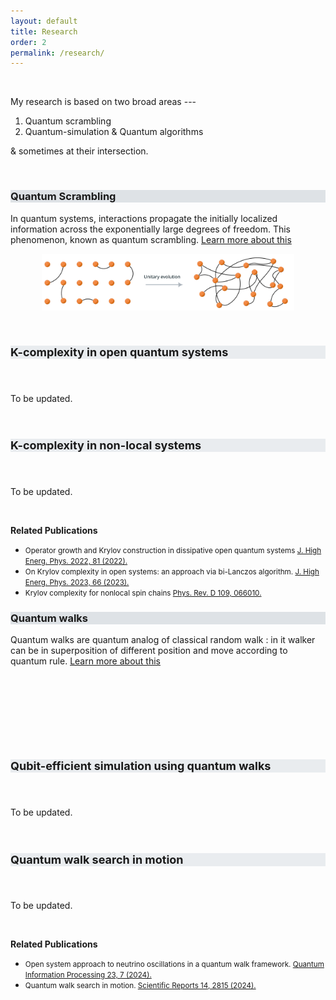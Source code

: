 ```yaml
---
layout: default
title: Research
order: 2
permalink: /research/
---
```


<script src="https://cdn.amcharts.com/lib/5/index.js"></script>
<script src="https://cdn.amcharts.com/lib/5/wc.js"></script>
<script src="https://cdn.amcharts.com/lib/5/themes/Animated.js"></script>
<div id="chartdiv" style = "display: block !important; margin: 0 auto !important; max-width: 85% !important;"></div>
<script src="/p5/word cloud.js"></script>

<style>

h3 {
    background-color: #DEE2E6;
}

h4 {
    font-size: 18px;
    background-color: #E9ECEF;
}
.centered-image {
    display: block;
    margin: 0 auto;
    max-width: 80%; /* Adjust the width as needed */
}
</style>

&nbsp;

My research is based on two broad areas ---

1. Quantum scrambling
2. Quantum-simulation & Quantum algorithms

& sometimes at their intersection.

&nbsp;
&nbsp;

<h3>Quantum Scrambling</h3>

In quantum systems, interactions propagate the initially localized information across the exponentially large degrees of freedom. This phenomenon, known as quantum scrambling. <a href="https://journals.aps.org/prxquantum/abstract/10.1103/PRXQuantum.5.010201">Learn more about this</a>

<img src="/img/scrambling.svg" alt="SVG Image" width="750" class="centered-image">

&nbsp;

<h4> K-complexity in open quantum systems </h4>

&nbsp;
&nbsp;
&nbsp;
&nbsp;
&nbsp;
&nbsp;
&nbsp;

To be updated.

&nbsp;
&nbsp;
&nbsp;
&nbsp;
&nbsp;
&nbsp;
&nbsp;


<h4> K-complexity in non-local systems </h4>

&nbsp;
&nbsp;
&nbsp;
&nbsp;
&nbsp;
&nbsp;
&nbsp;

To be updated.

&nbsp;
&nbsp;
&nbsp;
&nbsp;
&nbsp;
&nbsp;
&nbsp;

<b>Related Publications</b>


 <ul>
   <li> <small>Operator growth and Krylov construction in dissipative open quantum systems <a href = "https://doi.org/10.1007/JHEP12(2022)081">J. High Energ. Phys. 2022, 81 (2022).</a> </small>
  </li>
  <li><small>On Krylov complexity in open systems: an approach via bi-Lanczos algorithm. <a href = "https://doi.org/10.1007/JHEP12(2023)066">J. High Energ. Phys. 2023, 66 (2023).</a></small> </li>
  <li> <small>Krylov complexity for nonlocal spin chains <a href = "https://doi.org/10.1103/PhysRevD.109.066010">Phys. Rev. D 109, 066010.</a> </small>
  </li>
</ul> 


<h3>Quantum walks</h3>

Quantum walks are quantum analog of classical random walk : in it walker can be in superposition of different position and move according to quantum rule. <a href="https://en.wikipedia.org/wiki/Quantum_walk">Learn more about this</a>

<!-- Add placeholder for SVG -->

<svg id="svg" height="125" viewBox="0 0 800 125" style = "display: block !important; margin: 0 auto !important;"></svg>

<!-- JavaScript code for loading SVG and animation -->
<script src="/assets/js/qw.js"></script>

&nbsp;
&nbsp;

<h4> Qubit-efficient simulation using quantum walks </h4>

&nbsp;
&nbsp;
&nbsp;
&nbsp;
&nbsp;
&nbsp;
&nbsp;

To be updated.

&nbsp;
&nbsp;
&nbsp;
&nbsp;
&nbsp;
&nbsp;
&nbsp;


<h4> Quantum walk search in motion</h4>

&nbsp;
&nbsp;
&nbsp;
&nbsp;
&nbsp;
&nbsp;
&nbsp;

To be updated.

&nbsp;
&nbsp;
&nbsp;
&nbsp;
&nbsp;
&nbsp;
&nbsp;

<b>Related Publications</b>

<ul>
  <li> <small>Open system approach to neutrino oscillations in a quantum walk framework. <a href = "https://doi.org/10.1007/s11128-023-04222-8">Quantum Information Processing 23, 7 (2024).</a> </small>
  </li>
    <li> <small>Quantum walk search in motion. <a href = "https://doi.org/10.1038/s41598-024-51709-0">Scientific Reports 14, 2815 (2024).</a> </small>
  </li>
</ul> 